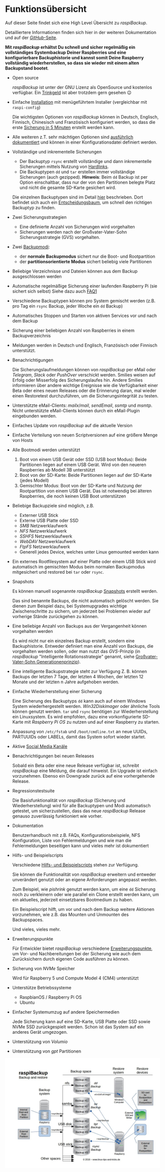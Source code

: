 # Funktionsübersicht

Auf dieser Seite findet sich eine High Level Übersicht zu *raspiBackup*.

Detailliertere Informationen finden sich hier in der weiteren Dokumentation
und auf der [*GitHub*-Seite](https://github.com/framps/raspiBackup).

**Mit *raspiBackup* erhältst Du schnell und sicher regelmäßig ein vollständiges Systembackup
Deiner Raspberries und eine konfigurierbare Backuphistorie
und kannst somit Deine Raspberry vollständig wiederherstellen,
so dass sie wieder mit einem alten Backupstand bootet**.

  - Open source

    *raspiBackup* ist unter der GNU Lizenz als OpenSource und kostenlos verfügbar.
    Ein [Trinkgeld](introduction.md#donation) ist aber trotzdem gern gesehen 😉

  - Einfache [Installation](installation-in-5-minutes.md) mit menügeführtem Installer (vergleichbar mit `raspi-config`)

    Die wichtigsten Optionen von *raspiBackup* können in Deutsch, Englisch, Finnisch,
    Chinesisch und Französisch konfiguriert werden,
    so dass die erste [Sicherung in 5 Minuten](installation-in-5-minutes.md) erstellt werden kann.

  - Alle weiteren z.T. sehr mächtigen Optionen sind [ausführlich dokumentiert](invocation-options.md)
    und können in einer Konfigurationsdatei definiert werden.

  - Vollständige und inkrementelle Sicherungen

      - Der Backuptyp `rsync` erstellt vollständige und dann inkrementelle Sicherungen
        mittels Nutzung von [Hardlinks](how-do-hardlinks-work-with-rsync.md).
      - Die Backuptypen `dd` und `tar` erstellen immer vollständige Sicherungen (auch gezipped).
        **Hinweis**: Beim `dd` Backup ist per Option einschaltbar, dass nur der von den Partitionen
        belegte Platz und nicht die gesamte SD-Karte gesichert wird.

    Die einzelnen Backuptypen sind im Detail [hier](backup-types.md) beschrieben.
    Dort befindet sich auch ein [Entscheidungsbaum](backup-types.md#decisiontree),
    um schnell den richtigen Backuptyp zu finden.

  - Zwei Sicherungsstrategien

      - Eine definierte Anzahl von Sicherungen wird vorgehalten
      - Sicherungen werden nach der Großvater-Vater-Sohn Sicherungsstrategie (GVS) vorgehalten.

  - Zwei [Backupmodi](normal-or-partition-backup.md):

      - der **normale Backupmodus** sichert nur die Boot- und Rootpartition
      - der **partitionsorientierte Modus** sichert beliebig viele Partitionen

  - Beliebige Verzeichnisse und Dateien können aus dem Backup ausgeschlossen werden

  - Automatische regelmäßige Sicherung einer laufenden Raspberry Pi (sie sichert sich selbst)
    Siehe dazu auch [FAQ1](faq.md#1-ist-ein-backup-eines-laufenden-systems-zuverlässig-sollte-nicht-das-gesamte-system-vor-dem-backup-gestoppt-werden)

  - Verschiedene Backuptypen können pro System gemischt werden (z.B. pro Tag ein `rsync` Backup, jeder Woche ein `dd` Backup)

  - Automatisches Stoppen und Starten von aktiven Services vor und nach dem Backup

  - Sicherung einer beliebigen Anzahl von Raspberries in einem Backupverzeichnis

  - Meldungen werden in Deutsch und Englisch, Französisch oder Finnisch unterstützt.

  - Benachrichtigungen

    Die Sicherungslaufmeldungen können von *raspiBackup* per eMail oder *Telegram*,
    *Slack* oder *PushOver* verschickt werden. Smilies weisen auf Erfolg oder
    Misserfolg des Sicherungslaufes hin. Andere Smilies informieren über andere
    wichtige Ereignisse wie die Verfügbarkeit einer Beta oder eines neuen Releases
    oder die Erinnerung daran, mal wieder einen Restoretest durchzuführen, um die
    Sicherungsintegrität zu testen.

  - Unterstützte eMail-Clients: *mailx*/*mail*, *sendEmail*, *ssmtp* und *msmtp*.
    Nicht unterstützte eMail-Clients können durch ein eMail-Plugin eingebunden werden.

  - Einfaches Update von *raspiBackup* auf die aktuelle Version

  - Einfache Verteilung von neuen Scriptversionen auf eine größere Menge von Hosts

  - Alle Bootmodi werden unterstützt

      1. Boot von einem USB Gerät oder SSD (USB boot Modus): Beide Partitionen
         liegen auf einem USB Gerät. Wird von den neueren Raspberries ab Modell 3B
         unterstützt
      2. Boot von der SD-Karte: Beide Partitionen liegen auf der SD-Karte
         (jedes Modell)
      3. Gemischter Modus: Boot von der SD-Karte und Nutzung der Rootpartition
         von einem USB Gerät. Das ist notwendig bei älteren Raspberries, die
         noch keinen USB Boot unterstützen

  - Beliebige Backupziele sind möglich, z.B.

      - Externer USB Stick
      - Externe USB Platte oder SSD
      - *SMB* Netzwerklaufwerk
      - *NFS* Netzwerklaufwerk
      - *SSHFS* Netzwerklaufwerk
      - *WebDAV* Netzwerklaufwerk
      - *FtpFS* Netzwerklaufwerk
      - Generell jedes Device, welches unter Linux gemounted werden kann

  - Ein externes Rootfilesystem auf einer Platte oder einem USB Stick wird
    automatisch im gemischten Modus beim normalen Backupmodus mitgesichert
    und restored bei `tar` oder `rsync`.

  - Snapshots

    Es können manuell sogenannte *raspiBackup* [Snapshots](snapshots.md) erstellt werden.

    Das sind benannte Backups, die nicht automatisch gelöscht werden.
    Sie dienen zum Beispiel dazu, bei Systemupgrades wichtige Zwischenschritte
    zu sichern, um jederzeit bei Problemen wieder auf vorherige Stände
    zurückgehen zu können.

  - Eine beliebige Anzahl von Backups aus der Vergangenheit können vorgehalten werden

    Es wird nicht nur ein einzelnes Backup erstellt, sondern eine Backuphistorie.
    Entweder definiert man eine Anzahl von Backups, die vorgehalten werden sollen,
    oder man nutzt das *GVS*-Prinzip (in *raspiBackup* "Intelligente Rotationsstrategie"
    genannt, siehe [Großvater-Vater-Sohn Generationenprinzip](https://www.framp.de/raspiBackupDoc/de/smart-recycle.md)).

  - Eine intelligente Backupstrategie steht zur Verfügung
    Z. B. können Backups der letzten 7 Tage, der letzten 4 Wochen, der letzten 12 Monate und
    der letzten n Jahre aufgehoben werden.

  - Einfache Wiederherstellung einer Sicherung

    Eine Sicherung des Backuptyps `dd` kann auch auf einem Windows System wiederhergestellt werden.
    *Win32Diskimager* oder ähnliche Tools können genutzt werden.
    `tar` und `rsync` benötigen zur Wiederherstellung ein Linuxsystem.
    Es wird empfohlen, dazu eine vorkonfigurierte SD-Karte mit *Raspberry Pi OS*
    zu nutzen und auf einer Raspberry zu starten.

  - Anpassung von `/etc/fstab` und `/boot/cmdline.txt` an neue UUIDs, PARTUUIDs
    oder LABELs, damit das System sofort wieder startet.

  - Aktive [Social Media Kanäle](introduction.md#kontakt)

  - Benachrichtigungen bei neuen Releases

    Sobald ein Beta oder eine neue Release verfügbar ist, schreibt *raspiBackup* eine
    Meldung, die darauf hinweist. Ein Upgrade ist einfach vorzunehmen. Ebenso ein
    Downgrade zurück auf eine vorhergehende Release.

  - Regressionstestsuite

    Die Basisfunktionalität von *raspiBackup* (Sicherung und Wiederherstellung) wird
    für alle Backuptypen und Modi automatisch getestet, um sicherzustellen, dass das
    neue *raspiBackup* Release genauso zuverlässig funktioniert wie vorher.

  - Dokumentation

    Benutzerhandbuch mit z.B. FAQs, Konfigurationsbeispiele, NFS Konfiguration,
    Liste von Fehlermeldungen und wie man die Fehlermeldungen beseitigen
    kann und vieles mehr ist dokumentiert

  - Hilfs- und Beispielscripts

    Verschiedene [Hilfs- und Beispielscripts](useful-helper-scripts.md) stehen zur Verfügung.

    Sie können die Funktionalität von *raspiBackup* erweitern und entweder unverändert genutzt
    oder an eigene Anforderungen angepasst werden.

    Zum Beispiel, wie *pishrink* genutzt werden kann, um eine `dd` Sicherung noch zu verkleinern
    oder wie parallel ein Clone erstellt werden kann, um ein aktuelles, jederzeit
    einsetzbares Bootmedium zu haben.

    Ein Beispielscript hilft, um vor und nach dem Backup weitere Aktionen vorzunehmen,
    wie z.B. das Mounten und Unmounten des Backupspaces.

    Und vieles, vieles mehr.

  - Erweiterungspunkte

    Für Entwickler bietet *raspiBackup* verschiedene [Erweiterungspunkte](hooks-for-own-scripts.md),
    um Vor- und Nachbereitungen bei der Sicherung wie auch dem Zurücksichern
    durch eigenen Code ausführen zu können.

  - Sicherung von *NVMe* Speicher

    Wird für Raspberry 5 und Compute Model 4 (CM4) unterstützt

  - Unterstütze Betriebssysteme

      - RaspbianOS / Raspberry Pi OS
      - Ubuntu

  - Einfacher Systemumzug auf andere Speichermedien

    Jede Sicherung kann auf eine SD-Karte, USB Platte oder SSD sowie NVMe SSD
    zurückgespielt werden. Schon ist das System auf ein anderes Gerät umgezogen.

  - Unterstützung von *Volumio*

  - Unterstützung von *gpt* Partitionen


![Übersichtsbild](images/raspiBackupOverview.jpg)


[.status]: translated
[.source]: https://www.linux-tips-and-tricks.de/de/funktionsuebersicht
[.source]: https://www.linux-tips-and-tricks.de/de/raspibackup
[.source]: https://www.linux-tips-and-tricks.de/en/features
[.source]: https://www.linux-tips-and-tricks.de/en/backup
